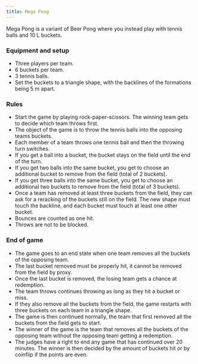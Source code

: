 ```yaml
---
title: Mega Pong
---
```


Mega Pong is a variant of Beer Pong where you instead play with tennis balls and 10 L buckets.

### Equipment and setup
- Three players per team.
- 6 buckets per team.
- 3 tennis balls.
- Set the buckets to a triangle shape, with the backlines of the formations being 5 m apart.

### Rules
- Start the game by playing rock-paper-scissors. The winning team gets to decide which team throws first.
- The object of the game is to throw the tennis balls into the opposing teams buckets.
- Each member of a team throws one tennis ball and then the throwing turn switches.
- If you get a ball into a bucket, the bucket stays on the field until the end of the turn.
- If you get two balls into the same bucket, you get to choose an additional bucket to remove from the field (total of 2 buckets).
- If you get three balls into the same bucket, you get to choose an additional two buckets to remove from the field (total of 3 buckets).
- Once a team has removed at least three buckets from the field, they can ask for a reracking of the buckets still on the field. The new shape must touch the backline, and each bucket must touch at least one other bucket.
- Bounces are counted as one hit.
- Throws are not to be blocked.

### End of game
- The game goes to an end state when one team removes all the buckets of the opposing team.
- The last bucket removed must be properly hit, it cannot be removed from the field by proxy.
- Once the last bucket is removed, the losing team gets a chance at redemption.
- The team throws continues throwing as long as they hit a bucket or miss.
- If they also remove all the buckets from the field, the game restarts with three buckets on each team in a triangle shape.
- The game is then continued normally, the team that first removed all the buckets from the field gets to start.
- The winner of the game is the team that removes all the buckets of the opposing team without the opposing team getting a redemption.
- The judges have a right to end any game that has continued over 20 minutes. The winner is then decided by the amount of buckets hit or by coinflip if the points are even.